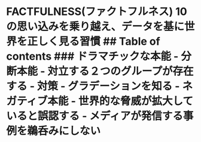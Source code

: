 # FACTFULNESS(ファクトフルネス) 10の思い込みを乗り越え、データを基に世界を正しく見る習慣 ## Table of contents ### ドラマチックな本能 - 分断本能 - 対立する２つのグループが存在する - 対策 - グラデーションを知る - ネガティブ本能 - 世界的な脅威が拡大していると誤認する - メディアが発信する事例を鵜呑みにしない
